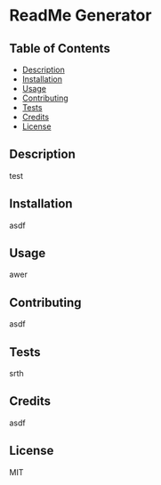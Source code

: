 # ReadMe Generator

## Table of Contents

* [Description](#description)
* [Installation](#installation)
* [Usage](#usage)
* [Contributing](#contributing)
* [Tests](#tests)
* [Credits](#credits)
* [License](#license)

## Description

test

## Installation

asdf

## Usage

awer

## Contributing

asdf

## Tests

srth

## Credits

asdf

## License

MIT